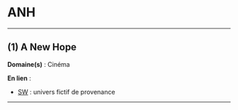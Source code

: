 # ANH

--------------------

## (1) A New Hope

**Domaine(s)** : Cinéma

**En lien** :

+ [SW](../S/sw.md) : univers fictif de provenance

--------------------